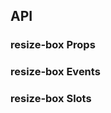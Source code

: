 ## API

### resize-box Props

<field-table :data="resizeBoxProps"/>

### resize-box Events

<field-table type="emits" :data="resizeBoxEvents"/>

### resize-box Slots

<field-table type="slots" :data="resizeBoxSlots"/>

<script setup>
import { ref } from 'vue';

const resizeBoxProps = ref([
  {
    name: 'width',
    desc: '宽度 (v-model)',
    type: 'number',
    value: '-',
  },
  {
    name: 'height',
    desc: '高度 (v-model)',
    type: 'number',
    value: '-',
  },
  {
    name: 'component',
    desc: '伸缩框的 html 标签',
    type: 'string',
    value: '`div`',
  },
  {
    name: 'directions',
    desc: '可以进行伸缩的边，有上、下、左、右可以使用',
    type: "('left' | 'right' | 'top' | 'bottom')[]",
    value: "['right']",
  },
]);

const resizeBoxEvents = ref([
  {
    name: 'moving-start',
    desc: '拖拽开始时触发',
    type: 'ev: MouseEvent',
    value: '-',
  },
  {
    name: 'moving',
    desc: '拖拽时触发',
    type: 'size: { width: number; height: number; },\nev: MouseEvent',
    value: '-',
  },
  {
    name: 'moving-end',
    desc: '拖拽结束时触发',
    type: 'ev: MouseEvent',
    value: '-',
  },
]);

const resizeBoxSlots = ref([
  {
    name: 'resize-trigger',
    desc: '伸缩杆的内容',
    type: "direction: 'left' | 'right' | 'top' | 'bottom'",
    value: '-',
  },
  {
    name: 'resize-trigger-icon',
    desc: '伸缩杆的图标',
    type: "direction: 'left' | 'right' | 'top' | 'bottom'",
    value: '-',
  },
]);
</script>
